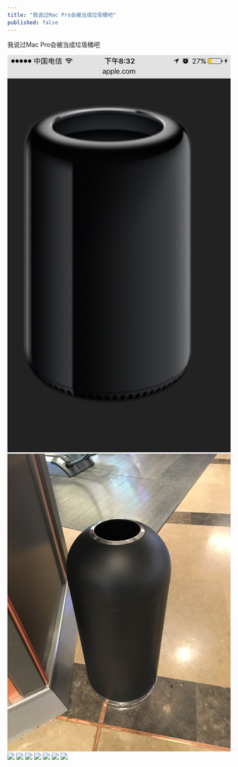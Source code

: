 ```yaml
---
title: "我说过Mac Pro会被当成垃圾桶吧"
published: false
---
```

我说过Mac Pro会被当成垃圾桶吧

![](./1.jpg)
![](./2.jpg)
![](./3.jpg)
![](./4.jpg)
![](./5.jpg)
![](./6.jpg)
![](./7.jpg)
![](./8.jpg)
![](./9.jpg)
